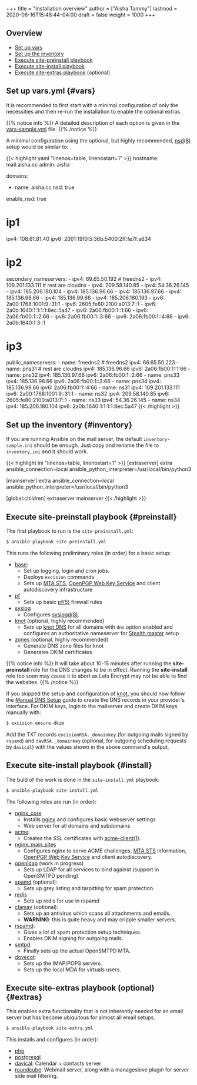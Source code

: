 +++
title = "Installation overview"
author = ["Aisha Tammy"]
lastmod = 2020-06-16T15:48:44-04:00
draft = false
weight = 1000
+++

## Overview
- [Set up vars](#vars)
- [Set up the inventory](#inventory)
- [Execute site-preinstall playbook](#preinstall)
- [Execute site-install playbook](#install)
- [Execute site-extras playbook](#extras) (optional)

## Set up vars.yml {#vars}

It is recommended to first start with a minimal configuration of only the necessities and then re-run the installation to enable the optional extras.

{{% notice info %}}
A detailed description of each option is given in the [vars-sample.yml](https://github.com/Excision-Mail/Excision-Mail/blob/master/vars-sample.yml) file.
{{% /notice %}}

A minimal configuration using the optional, but highly recommended, [nsd(8)](https://man.openbsd.org/nsd.8) setup would be similar to:

{{< highlight yaml "linenos=table, linenostart=1" >}}
hostname: mail.aisha.cc
admin: aisha

domains:
  - name: aisha.cc
    nsd: true

enable_nsd: true

# ip1
ipv4: 108.61.81.40
ipv6: 2001:19f0:5:36b:5400:2ff:fe7f:a634

# ip2
secondary_nameservers:
        - ipv4: 69.65.50.192 # freedns2
        - ipv4: 109.201.133.111 # rest are cloudns
        - ipv4: 209.58.140.85
        - ipv4: 54.36.26.145
        - ipv4: 185.206.180.104
        - ipv4: 185.136.96.66
        - ipv4: 185.136.97.66
        - ipv4: 185.136.98.66
        - ipv4: 185.136.99.66
        - ipv4: 185.206.180.193
        - ipv6: 2a00:1768:1001:9::31:1
        - ipv6: 2605:fe80:2100:a013:7::1
        - ipv6: 2a0b:1640:1:1:1:1:8ec:5a47
        - ipv6: 2a06:fb00:1::1:66
        - ipv6: 2a06:fb00:1::2:66
        - ipv6: 2a06:fb00:1::3:66
        - ipv6: 2a06:fb00:1::4:66
        - ipv6: 2a0b:1640:1:3::1

# ip3
public_nameservers:
        - name: freedns2 # freedns2
          ipv4: 66.65.50.223
        - name: pns31 # rest are cloudns
          ipv4: 185.136.96.66
          ipv6: 2a06:fb00:1::1:66
        - name: pns32
          ipv4: 185.136.97.66
          ipv6: 2a06:fb00:1::2:66
        - name: pns33
          ipv4: 185.136.98.66
          ipv6: 2a06:fb00:1::3:66
        - name: pns34
          ipv4: 185.136.99.66
          ipv6: 2a06:fb00:1::4:66
        - name: ns31
          ipv4: 109.201.133.111
          ipv6: 2a00:1768:1001:9::31:1 
        - name: ns32
          ipv4: 209.58.140.85
          ipv6: 2605:fe80:2100:a013:7::1 
        - name: ns33
          ipv4: 54.36.26.145
        - name: ns34
          ipv4: 185.206.180.104
          ipv6: 2a0b:1640:1:1:1:1:8ec:5a47 
{{< /highlight >}}

## Set up the inventory {#inventory}

If you are running Ansible on the mail server, the default `inventory-sample.ini` should be enough. Just copy and rename the file to `inventory.ini` and it should work.

{{< highlight ini "linenos=table, linenostart=1" >}}
[extraserver]
extra ansible_connection=local ansible_python_interpreter=/usr/local/bin/python3

[mainserver]
extra ansible_connection=local ansible_python_interpreter=/usr/local/bin/python3

[global:children]
extraserver
mainserver
{{< /highlight >}}


## Execute site-preinstall playbook {#preinstall}

The first playbook to run is the `site-preinstall.yml`:

```sh
$ ansible-playbook site-preinstall.yml
```

This runs the following preliminary roles (in order) for a basic setup:

- [base](https://github.com/Excision-Mail/Excision-Mail/tree/master/roles/base):
    - Set up logging, login and cron jobs.
    - Deploys `excision` commands
    - Sets up [MTA STS](https://datatracker.ietf.org/doc/html/rfc8461), [OpenPGP Web Key Service](https://wiki.gnupg.org/WKS) and client autodiscovery infrastructure
- [pf](https://www.openbsd.org/faq/pf/)
    - Sets up basic [pf(5)](https://man.openbsd.org/pf.conf.5) firewall rules
- [syslog](https://github.com/Excision-Mail/ansible-syslog)
    - Configures [syslogd(8)](https://man.openbsd.org/syslogd.8).
- [knot](https://github.com/Excision-Mail/Excision-Mail/tree/develop/roles/knot) (optional, highly recommended)
    - Sets up [knot DNS](https://www.knot-dns.cz/) for all domains with `dns` option enabled and configures an authoritative nameserver for [Stealth master](guides/secondary/#stealth-master) setup
- [zones](https://github.com/Excision-Mail/Excision-Mail/tree/develop/roles/zones) (optional, highly recommended)
    - Generate DNS zone files for knot
    - Generates DKIM certificates

{{% notice info %}}
It will take about 10-15 minutes after running the **site-preinstall** role for the DNS changes to be in effect. Running the **site-install** role too soon may cause it to abort as Lets Encrypt may not be able to find the websites.
{{% /notice %}}

If you skipped the setup and configuration of [knot](https://github.com/Excision-Mail/Excision-Mail/tree/develop/roles/knot), you should now follow the [Manual DNS Setup](guides/manualdns/) guide to create the DNS records in your provider's interface. For DKIM keys, login to the mailserver and create DKIM keys manually with:

```sh
$ excision ensure-dkim
```
Add the TXT records `excisionRSA._domainkey` (for outgoing mails signed by `rspamd`) and `davRSA._domainkey` (optional, for outgoing scheduling requests by `davical`) with the values shown in the above command's output.

## Execute site-install playbook {#install}

The buld of the work is done in the `site-install.yml` playbook:

```sh
$ ansible-playbook site-install.yml
```

The following roles are run (in order):

- [nginx_core](https://github.com/Excision-Mail/ansible-nginx)
    - Installs [nginx](https://www.nginx.com/) and configures basic webserver settings
    - Web server for all domains and subdomains
- [acme](https://github.com/Excision-Mail/Excision-Mail/tree/develop/roles/acme):
    - Creates the *SSL* certificates with [acme-client(1)](https://man.openbsd.org/man1/acme-client.1).
- [nginx_main_sites](https://github.com/Excision-Mail/Excision-Mail/tree/develop/roles/nginx_extra_sites)
    - Configures nginx to serve ACME challenges, [MTA STS](https://datatracker.ietf.org/doc/html/rfc8461) information, [OpenPGP Web Key Service](https://wiki.gnupg.org/WKS) and client autodiscovery.
- [openldap](https://github.com/Excision-Mail/ansible-openldap) (work in progress)
    - Sets up LDAP for all services to bind against (support in OpenSMTPD pending)
- [spamd](https://github.com/Excision-Mail/Excision-Mail/tree/master/roles/spamd) (optional):
    - Sets up grey listing and tarpitting for spam protection.
- [redis](https://github.com/Excision-Mail/ansible-redis)
    - Sets up redis for use in rspamd
- [clamav](https://github.com/Excision-Mail/Excision-Mail/tree/master/roles/clamav) (optional):
    - Sets up an antivirus which scans all attachments and emails.
    - **WARNING**: this is quite heavy and may cripple smaller servers.
- [rspamd](https://github.com/Excision-Mail/Excision-Mail/tree/master/roles/rspamd):
    - Gives a *lot* of spam protection setup techniques.
    - Enables DKIM signing for outgoing mails.
- [smtpd](https://github.com/Excision-Mail/Excision-Mail/tree/master/roles/smtpd):
    - Finally sets up the actual OpenSMTPD MTA.
- [dovecot](https://github.com/Excision-Mail/Excision-Mail/tree/master/roles/dovecot):
    - Sets up the IMAP/POP3 servers.
    - Sets up the local MDA for virtuals users.

## Execute site-extras playbook (optional) {#extras}

This enables extra functionality that is not inherently needed for an email server but has become ubiquitous for almost all email setups.

```sh
$ ansible-playbook site-extra.yml
```

This installs and configures (in order):

- [php](https://github.com/Excision-Mail/Excision-Mail/tree/master/roles/php)
- [postgresql](https://github.com/Excision-Mail/Excision-Mail/tree/master/roles/postgresql)
- [davical](https://github.com/Excision-Mail/Excision-Mail/tree/master/roles/davical): Calendar + contacts server
- [roundcube](https://github.com/Excision-Mail/Excision-Mail/tree/master/roles/roundcube): Webmail server, along with a managesieve plugin for server side mail filtering.
